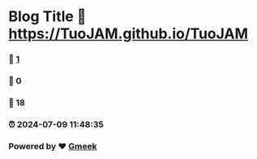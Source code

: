 # Blog Title :link: https://TuoJAM.github.io/TuoJAM 
### :page_facing_up: [1](https://TuoJAM.github.io/TuoJAM/tag.html) 
### :speech_balloon: 0 
### :hibiscus: 18 
### :alarm_clock: 2024-07-09 11:48:35 
### Powered by :heart: [Gmeek](https://github.com/Meekdai/Gmeek)

